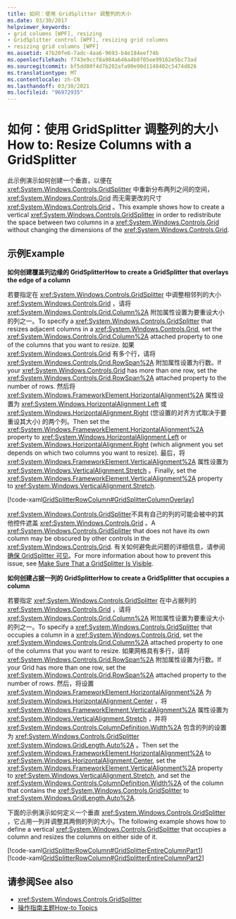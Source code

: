 ```yaml
---
title: 如何：使用 GridSplitter 调整列的大小
ms.date: 03/30/2017
helpviewer_keywords:
- grid columns [WPF], resizing
- GridSplitter control [WPF], resizing grid columns
- resizing grid columns [WPF]
ms.assetid: 47b20fe6-7adc-4aa6-9693-b4e184eef74b
ms.openlocfilehash: f743e9ccf8a984a646a4b8f05ee99162e5bc73ad
ms.sourcegitcommit: bf5dd80f4d7b202afa90e90d1148402c5474d826
ms.translationtype: MT
ms.contentlocale: zh-CN
ms.lasthandoff: 03/30/2021
ms.locfileid: "96972935"
---
```

# <a name="how-to-resize-columns-with-a-gridsplitter"></a><span data-ttu-id="6fd8e-102">如何：使用 GridSplitter 调整列的大小</span><span class="sxs-lookup"><span data-stu-id="6fd8e-102">How to: Resize Columns with a GridSplitter</span></span>
<span data-ttu-id="6fd8e-103">此示例演示如何创建一个垂直，以便在 <xref:System.Windows.Controls.GridSplitter> 中重新分布两列之间的空间， <xref:System.Windows.Controls.Grid> 而无需更改的尺寸 <xref:System.Windows.Controls.Grid> 。</span><span class="sxs-lookup"><span data-stu-id="6fd8e-103">This example shows how to create a vertical <xref:System.Windows.Controls.GridSplitter> in order to redistribute the space between two columns in a <xref:System.Windows.Controls.Grid> without changing the dimensions of the <xref:System.Windows.Controls.Grid>.</span></span>  
  
## <a name="example"></a><span data-ttu-id="6fd8e-104">示例</span><span class="sxs-lookup"><span data-stu-id="6fd8e-104">Example</span></span>  
 <span data-ttu-id="6fd8e-105">**如何创建覆盖列边缘的 GridSplitter**</span><span class="sxs-lookup"><span data-stu-id="6fd8e-105">**How to create a GridSplitter that overlays the edge of a column**</span></span>  
  
 <span data-ttu-id="6fd8e-106">若要指定在 <xref:System.Windows.Controls.GridSplitter> 中调整相邻列的大小 <xref:System.Windows.Controls.Grid> ，请将 <xref:System.Windows.Controls.Grid.Column%2A> 附加属性设置为要重设大小的列之一。</span><span class="sxs-lookup"><span data-stu-id="6fd8e-106">To specify a <xref:System.Windows.Controls.GridSplitter> that resizes adjacent columns in a <xref:System.Windows.Controls.Grid>, set the <xref:System.Windows.Controls.Grid.Column%2A> attached property to one of the columns that you want to resize.</span></span> <span data-ttu-id="6fd8e-107">如果 <xref:System.Windows.Controls.Grid> 有多个行，请将 <xref:System.Windows.Controls.Grid.RowSpan%2A> 附加属性设置为行数。</span><span class="sxs-lookup"><span data-stu-id="6fd8e-107">If your <xref:System.Windows.Controls.Grid> has more than one row, set the <xref:System.Windows.Controls.Grid.RowSpan%2A> attached property to the number of rows.</span></span> <span data-ttu-id="6fd8e-108">然后将 <xref:System.Windows.FrameworkElement.HorizontalAlignment%2A> 属性设置为 <xref:System.Windows.HorizontalAlignment.Left> 或 <xref:System.Windows.HorizontalAlignment.Right> (您设置的对齐方式取决于要重设其大小) 的两个列。</span><span class="sxs-lookup"><span data-stu-id="6fd8e-108">Then set the <xref:System.Windows.FrameworkElement.HorizontalAlignment%2A> property to <xref:System.Windows.HorizontalAlignment.Left> or <xref:System.Windows.HorizontalAlignment.Right> (which alignment you set depends on which two columns you want to resize).</span></span> <span data-ttu-id="6fd8e-109">最后，将 <xref:System.Windows.FrameworkElement.VerticalAlignment%2A> 属性设置为 <xref:System.Windows.VerticalAlignment.Stretch> 。</span><span class="sxs-lookup"><span data-stu-id="6fd8e-109">Finally, set the <xref:System.Windows.FrameworkElement.VerticalAlignment%2A> property to <xref:System.Windows.VerticalAlignment.Stretch>.</span></span>  
  
 [!code-xaml[GridSplitterRowColumn#GridSplitterColumnOverlay](~/samples/snippets/csharp/VS_Snippets_Wpf/GridSplitterRowColumn/CS/Window1.xaml#gridsplittercolumnoverlay)]  
  
 <span data-ttu-id="6fd8e-110"><xref:System.Windows.Controls.GridSplitter>不具有自己的列的可能会被中的其他控件遮盖 <xref:System.Windows.Controls.Grid> 。</span><span class="sxs-lookup"><span data-stu-id="6fd8e-110">A <xref:System.Windows.Controls.GridSplitter> that does not have its own column may be obscured by other controls in the <xref:System.Windows.Controls.Grid>.</span></span> <span data-ttu-id="6fd8e-111">有关如何避免此问题的详细信息，请参阅[确保 GridSplitter 可见](how-to-make-sure-that-a-gridsplitter-is-visible.md)。</span><span class="sxs-lookup"><span data-stu-id="6fd8e-111">For more information about how to prevent this issue, see [Make Sure That a GridSplitter Is Visible](how-to-make-sure-that-a-gridsplitter-is-visible.md).</span></span>  
  
 <span data-ttu-id="6fd8e-112">**如何创建占据一列的 GridSplitter**</span><span class="sxs-lookup"><span data-stu-id="6fd8e-112">**How to create a GridSplitter that occupies a column**</span></span>  
  
 <span data-ttu-id="6fd8e-113">若要指定 <xref:System.Windows.Controls.GridSplitter> 在中占据列的 <xref:System.Windows.Controls.Grid> ，请将 <xref:System.Windows.Controls.Grid.Column%2A> 附加属性设置为要重设大小的列之一。</span><span class="sxs-lookup"><span data-stu-id="6fd8e-113">To specify a <xref:System.Windows.Controls.GridSplitter> that occupies a column in a <xref:System.Windows.Controls.Grid>, set the <xref:System.Windows.Controls.Grid.Column%2A> attached property to one of the columns that you want to resize.</span></span> <span data-ttu-id="6fd8e-114">如果网格具有多行，请将 <xref:System.Windows.Controls.Grid.RowSpan%2A> 附加属性设置为行数。</span><span class="sxs-lookup"><span data-stu-id="6fd8e-114">If your Grid has more than one row, set the <xref:System.Windows.Controls.Grid.RowSpan%2A> attached property to the number of rows.</span></span> <span data-ttu-id="6fd8e-115">然后，将设置 <xref:System.Windows.FrameworkElement.HorizontalAlignment%2A> 为 <xref:System.Windows.HorizontalAlignment.Center> ，将 <xref:System.Windows.FrameworkElement.VerticalAlignment%2A> 属性设置为 <xref:System.Windows.VerticalAlignment.Stretch> ，并将 <xref:System.Windows.Controls.ColumnDefinition.Width%2A> 包含的列的设置为 <xref:System.Windows.Controls.GridSplitter> <xref:System.Windows.GridLength.Auto%2A> 。</span><span class="sxs-lookup"><span data-stu-id="6fd8e-115">Then set the <xref:System.Windows.FrameworkElement.HorizontalAlignment%2A> to <xref:System.Windows.HorizontalAlignment.Center>, set the <xref:System.Windows.FrameworkElement.VerticalAlignment%2A> property to <xref:System.Windows.VerticalAlignment.Stretch>, and set the <xref:System.Windows.Controls.ColumnDefinition.Width%2A> of the column that contains the <xref:System.Windows.Controls.GridSplitter> to <xref:System.Windows.GridLength.Auto%2A>.</span></span>  
  
 <span data-ttu-id="6fd8e-116">下面的示例演示如何定义一个垂直 <xref:System.Windows.Controls.GridSplitter> ，它占用一列并调整其两侧的列的大小。</span><span class="sxs-lookup"><span data-stu-id="6fd8e-116">The following example shows how to define a vertical <xref:System.Windows.Controls.GridSplitter> that occupies a column and resizes the columns on either side of it.</span></span>  
  
 [!code-xaml[GridSplitterRowColumn#GridSplitterEntireColumnPart1](~/samples/snippets/csharp/VS_Snippets_Wpf/GridSplitterRowColumn/CS/Window1.xaml#gridsplitterentirecolumnpart1)]  
[!code-xaml[GridSplitterRowColumn#GridSplitterEntireColumnPart2](~/samples/snippets/csharp/VS_Snippets_Wpf/GridSplitterRowColumn/CS/Window1.xaml#gridsplitterentirecolumnpart2)]  
  
## <a name="see-also"></a><span data-ttu-id="6fd8e-117">请参阅</span><span class="sxs-lookup"><span data-stu-id="6fd8e-117">See also</span></span>

- <xref:System.Windows.Controls.GridSplitter>
- [<span data-ttu-id="6fd8e-118">操作指南主题</span><span class="sxs-lookup"><span data-stu-id="6fd8e-118">How-to Topics</span></span>](gridsplitter-how-to-topics.md)
